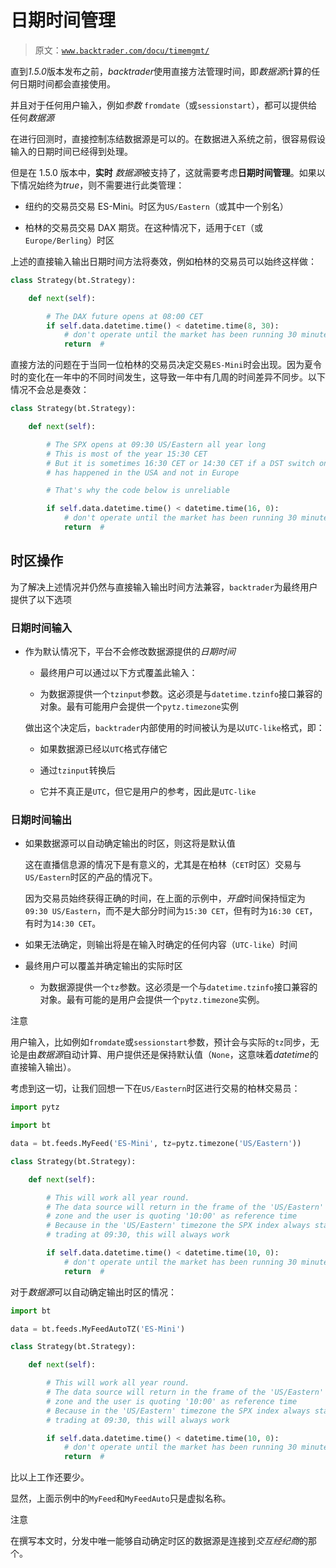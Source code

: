 # 日期时间管理

> 原文：[`www.backtrader.com/docu/timemgmt/`](https://www.backtrader.com/docu/timemgmt/)

直到*1.5.0*版本发布之前，*backtrader*使用直接方法管理时间，即*数据源*计算的任何日期时间都会直接使用。

并且对于任何用户输入，例如*参数* `fromdate`（或`sessionstart`），都可以提供给任何*数据源*

在进行回测时，直接控制冻结数据源是可以的。在数据进入系统之前，很容易假设输入的日期时间已经得到处理。

但是在 1.5.0 版本中，**实时** *数据源*被支持了，这就需要考虑**日期时间管理**。如果以下情况始终为*true*，则不需要进行此类管理：

+   纽约的交易员交易 ES-Mini。时区为`US/Eastern`（或其中一个别名）

+   柏林的交易员交易 DAX 期货。在这种情况下，适用于`CET`（或`Europe/Berling`）时区

上述的直接输入输出日期时间方法将奏效，例如柏林的交易员可以始终这样做：

```py
class Strategy(bt.Strategy):

    def next(self):

        # The DAX future opens at 08:00 CET
        if self.data.datetime.time() < datetime.time(8, 30):
            # don't operate until the market has been running 30 minutes
            return  #
```

直接方法的问题在于当同一位柏林的交易员决定交易`ES-Mini`时会出现。因为夏令时的变化在一年中的不同时间发生，这导致一年中有几周的时间差异不同步。以下情况不会总是奏效：

```py
class Strategy(bt.Strategy):

    def next(self):

        # The SPX opens at 09:30 US/Eastern all year long
        # This is most of the year 15:30 CET
        # But it is sometimes 16:30 CET or 14:30 CET if a DST switch on-off
        # has happened in the USA and not in Europe

        # That's why the code below is unreliable

        if self.data.datetime.time() < datetime.time(16, 0):
            # don't operate until the market has been running 30 minutes
            return  #
```

## 时区操作

为了解决上述情况并仍然与直接输入输出时间方法兼容，`backtrader`为最终用户提供了以下选项

### 日期时间输入

+   作为默认情况下，平台不会修改数据源提供的*日期时间*

    +   最终用户可以通过以下方式覆盖此输入：

    +   为数据源提供一个`tzinput`参数。这必须是与`datetime.tzinfo`接口兼容的对象。最有可能用户会提供一个`pytz.timezone`实例

    做出这个决定后，`backtrader`内部使用的时间被认为是以`UTC-like`格式，即：

    +   如果数据源已经以`UTC`格式存储它

    +   通过`tzinput`转换后

    +   它并不真正是`UTC`，但它是用户的参考，因此是`UTC-like`

### 日期时间输出

+   如果数据源可以自动确定输出的时区，则这将是默认值

    这在直播信息源的情况下是有意义的，尤其是在柏林（`CET`时区）交易与`US/Eastern`时区的产品的情况下。

    因为交易员始终获得正确的时间，在上面的示例中，*开盘*时间保持恒定为`09:30 US/Eastern`，而不是大部分时间为`15:30 CET`，但有时为`16:30 CET`，有时为`14:30 CET`。

+   如果无法确定，则输出将是在输入时确定的任何内容（`UTC-like`）时间

+   最终用户可以覆盖并确定输出的实际时区

    +   为数据源提供一个`tz`参数。这必须是一个与`datetime.tzinfo`接口兼容的对象。最有可能的是用户会提供一个`pytz.timezone`实例。

注意

用户输入，比如例如`fromdate`或`sessionstart`参数，预计会与实际的`tz`同步，无论是由*数据源*自动计算、用户提供还是保持默认值（`None`，这意味着*datetime*的直接输入输出）。

考虑到这一切，让我们回想一下在`US/Eastern`时区进行交易的柏林交易员：

```py
import pytz

import bt

data = bt.feeds.MyFeed('ES-Mini', tz=pytz.timezone('US/Eastern'))

class Strategy(bt.Strategy):

    def next(self):

        # This will work all year round.
        # The data source will return in the frame of the 'US/Eastern' time
        # zone and the user is quoting '10:00' as reference time
        # Because in the 'US/Eastern' timezone the SPX index always starts
        # trading at 09:30, this will always work

        if self.data.datetime.time() < datetime.time(10, 0):
            # don't operate until the market has been running 30 minutes
            return  #
```

对于*数据源*可以自动确定输出时区的情况：

```py
import bt

data = bt.feeds.MyFeedAutoTZ('ES-Mini')

class Strategy(bt.Strategy):

    def next(self):

        # This will work all year round.
        # The data source will return in the frame of the 'US/Eastern' time
        # zone and the user is quoting '10:00' as reference time
        # Because in the 'US/Eastern' timezone the SPX index always starts
        # trading at 09:30, this will always work

        if self.data.datetime.time() < datetime.time(10, 0):
            # don't operate until the market has been running 30 minutes
            return  #
```

比以上工作还要少。

显然，上面示例中的`MyFeed`和`MyFeedAuto`只是虚拟名称。

注意

在撰写本文时，分发中唯一能够自动确定时区的数据源是连接到*交互经纪商*的那个。
